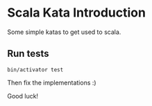 # Scala Kata Introduction

Some simple katas to get used to scala.

## Run tests
```
bin/activator test
```

Then fix the implementations :)

Good luck!
